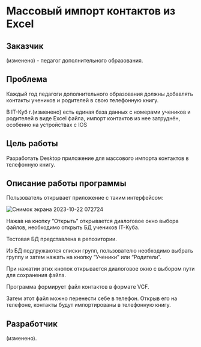 # Массовый импорт контактов из Excel

## Заказчик
(изменено) - педагог дополнительного образования.

## Проблема

Каждый год педагоги дополнительного образования должны добавлять контакты учеников и родителей в свою телефонную книгу. 

В IT-Куб г.(изменено) есть единая база данных с номерами учеников и родителей в виде Excel файла, импорт контактов из нее затруднён, особенно на устройствах с IOS

## Цель работы

Разработать Desktop приложение для массового импорта контактов в телефонную книгу.

## Описание работы программы

Пользователь открывает приложение с таким интерфейсом:

![Снимок экрана 2023-10-22 072724](https://github.com/YanIlin22/XlsxDataGet/assets/119660072/fd3a311c-0f64-47a8-87ec-82606661f0d8)

Нажав на кнопку “Открыть” открывается диалоговое окно выбора файлов, необходимо открыть БД учеников IT-Куба.

Тестовая БД представлена в репозитории.

Из БД подгружаются списки групп, пользователю необходимо выбрать группу и затем нажать на кнопку “Ученики” или “Родители”.

При нажатии этих кнопок открывается диалоговое окно с выбором пути для сохранения файла.

Программа формирует файл контактов в формате VCF.

Затем этот файл можно перенести себе в телефон. Открыв его на телефоне, контакты будут импортированы в телефонную книгу.

## Разработчик

(изменено).
